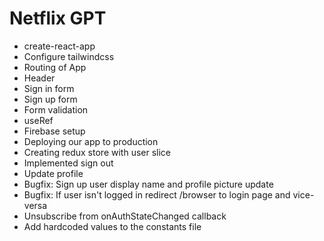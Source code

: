 # Netflix GPT

- create-react-app
- Configure tailwindcss
- Routing of App
- Header
- Sign in form
- Sign up form
- Form validation
- useRef
- Firebase setup
- Deploying our app to production
- Creating redux store with user slice
- Implemented sign out
- Update profile
- Bugfix: Sign up user display name and profile picture update
- Bugfix: If user isn't logged in redirect /browser to login page and vice-versa
- Unsubscribe from onAuthStateChanged callback
- Add hardcoded values to the constants file
